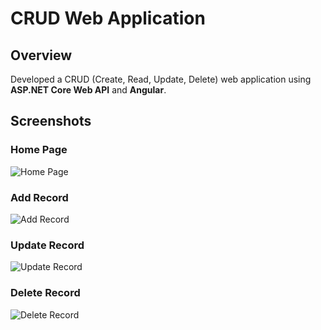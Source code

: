 # CRUD Web Application

## Overview
Developed a CRUD (Create, Read, Update, Delete) web application using **ASP.NET Core Web API** and **Angular**.

## Screenshots

### Home Page
![Home Page](images/Screenshot%20(84).png)

### Add Record
![Add Record](images/Screenshot%20(85).png)

### Update Record
![Update Record](images/Screenshot%20(86).png)

### Delete Record
![Delete Record](images/Screenshot%20(87).png)
